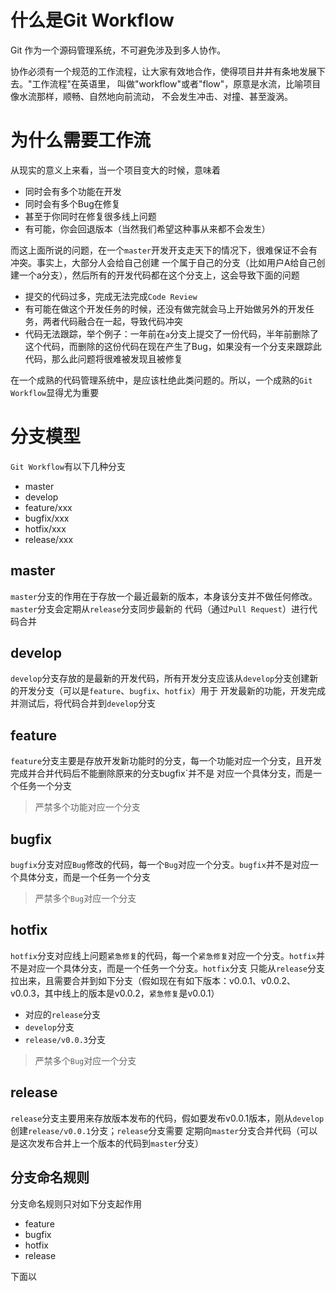 # 什么是Git Workflow

Git 作为一个源码管理系统，不可避免涉及到多人协作。

协作必须有一个规范的工作流程，让大家有效地合作，使得项目井井有条地发展下去。"工作流程"在英语里，
叫做"workflow"或者"flow"，原意是水流，比喻项目像水流那样，顺畅、自然地向前流动，
不会发生冲击、对撞、甚至漩涡。

# 为什么需要工作流

从现实的意义上来看，当一个项目变大的时候，意味着
- 同时会有多个功能在开发
- 同时会有多个Bug在修复
- 甚至于你同时在修复很多线上问题
- 有可能，你会回退版本（当然我们希望这种事从来都不会发生）

而这上面所说的问题，在一个`master`开发开支走天下的情况下，很难保证不会有冲突。事实上，大部分人会给自己创建
一个属于自己的分支（比如用户A给自己创建一个a分支），然后所有的开发代码都在这个分支上，这会导致下面的问题
- 提交的代码过多，完成无法完成`Code Review`
- 有可能在做这个开发任务的时候，还没有做完就会马上开始做另外的开发任务，两者代码融合在一起，导致代码冲突
- 代码无法跟踪，举个例子：一年前在`a`分支上提交了一份代码，半年前删除了这个代码，而删除的这份代码在现在产生了Bug，如果没有一个分支来跟踪此
代码，那么此问题将很难被发现且被修复

在一个成熟的代码管理系统中，是应该杜绝此类问题的。所以，一个成熟的`Git Workflow`显得尤为重要

# 分支模型

`Git Workflow`有以下几种分支
- master
- develop
- feature/xxx
- bugfix/xxx
- hotfix/xxx
- release/xxx

## master

`master`分支的作用在于存放一个最近最新的版本，本身该分支并不做任何修改。`master`分支会定期从`release`分支同步最新的
代码（通过`Pull Request`）进行代码合并

## develop

`develop`分支存放的是最新的开发代码，所有开发分支应该从`develop`分支创建新的开发分支（可以是`feature`、`bugfix`、`hotfix`）用于
开发最新的功能，开发完成并测试后，将代码合并到`develop`分支

## feature

`feature`分支主要是存放开发新功能时的分支，每一个功能对应一个分支，且开发完成并合并代码后不能删除原来的分支bugfix`并不是
对应一个具体分支，而是一个任务一个分支
> 严禁多个功能对应一个分支

## bugfix

`bugfix`分支对应`Bug`修改的代码，每一个`Bug`对应一个分支。`bugfix`并不是对应一个具体分支，而是一个任务一个分支
> 严禁多个`Bug`对应一个分支


## hotfix

`hotfix`分支对应线上问题`紧急修复`的代码，每一个`紧急修复`对应一个分支。`hotfix`并不是对应一个具体分支，而是一个任务一个分支。`hotfix`分支
只能从`release`分支拉出来，且需要合并到如下分支（假如现在有如下版本：v0.0.1、v0.0.2、v0.0.3，其中线上的版本是v0.0.2，`紧急修复`是v0.0.1）
- 对应的`release`分支
- `develop`分支
- `release/v0.0.3`分支

> 严禁多个`Bug`对应一个分支

## release

`release`分支主要用来存放版本发布的代码，假如要发布v0.0.1版本，刚从`develop`创建`release/v0.0.1`分支；`release`分支需要
定期向`master`分支合并代码（可以是这次发布合并上一个版本的代码到`master`分支）

## 分支命名规则

分支命名规则只对如下分支起作用
- feature
- bugfix
- hotfix
- release

下面以
